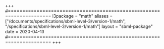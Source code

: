 +++
#=====================================================================
l3package = "math"
aliases = ["/documents/specifications/sbml-level-3/version-1/math", "/specifications/sbml-level-3/version-1/math"]
layout    = "sbml-package"
date      = 2020-04-13
#=====================================================================
+++


